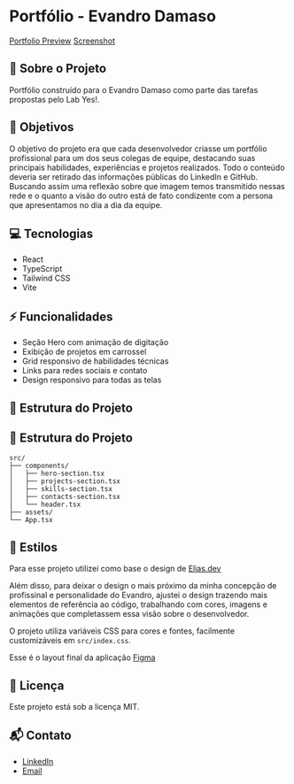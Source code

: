 # Portfólio - Evandro Damaso

[Portfolio Preview](./public/portfolio-preview.gif)
[Screenshot](./public/screenshot.png)

## 🚀 Sobre o Projeto

Portfólio construído para o Evandro Damaso como parte das tarefas propostas pelo Lab Yes!.

## 🎯 Objetivos

O objetivo do projeto era que cada desenvolvedor criasse um portfólio profissional para um dos seus colegas de equipe, destacando suas principais habilidades, experiências e projetos realizados. Todo o conteúdo deveria ser retirado das informações públicas do LinkedIn e GitHub. Buscando assim uma reflexão sobre que imagem temos transmitido nessas rede e o quanto a visão do outro está de fato condizente com a persona que apresentamos no dia a dia da equipe.

## 💻 Tecnologias

- React
- TypeScript
- Tailwind CSS
- Vite

## ⚡ Funcionalidades

- Seção Hero com animação de digitação
- Exibição de projetos em carrossel
- Grid responsivo de habilidades técnicas
- Links para redes sociais e contato
- Design responsivo para todas as telas

## 📝 Estrutura do Projeto

## 📝 Estrutura do Projeto

```text
src/
├── components/
│   ├── hero-section.tsx
│   ├── projects-section.tsx
│   ├── skills-section.tsx
│   ├── contacts-section.tsx
│   └── header.tsx
├── assets/
└── App.tsx
```

## 🎨 Estilos

Para esse projeto utilizei como base o design de [Elias.dev](https://www.figma.com/@elias_dev)

Além disso, para deixar o design o mais próximo da minha concepção de profissinal e personalidade do Evandro, ajustei o design trazendo mais elementos de referência ao código, trabalhando com cores, imagens e animações que completassem essa visão sobre o desenvolvedor.

O projeto utiliza variáveis CSS para cores e fontes, facilmente customizáveis em `src/index.css`.

Esse é o layout final da aplicação [Figma](https://www.figma.com/design/BVDbUMJ5zyZUpCJLU42fLM/Portf%C3%B3lio-Evandro?node-id=1-965&t=iVZk1lVyHXPZy7Cp-4)

## 📄 Licença

Este projeto está sob a licença MIT.

## 📬 Contato

- [LinkedIn](https://www.linkedin.com/in/thalytarangel/)
- [Email](thalyta_ornelas@hotmail.com)
